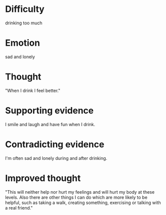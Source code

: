 # Difficulty

drinking too much

# Emotion

sad and lonely

# Thought

"When I drink I feel better."

# Supporting evidence

I smile and laugh and have fun when I drink.

# Contradicting evidence

I'm often sad and lonely during and after drinking.

# Improved thought

"This will neither help nor hurt my feelings and will hurt my body at these
levels. Also there are other things I can do which are more likely to be
helpful, such as taking a walk, creating something, exercising or talking with
a real friend."
